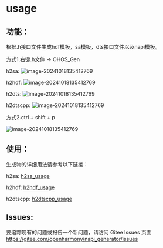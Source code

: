 # usage

## 功能：

根据.h接口文件生成hdf模板，sa模板，dts接口文件以及napi模板。

方式1.右键.h文件 -> OHOS_Gen

h2sa:
![image-20241018135412769](h2sa4-1.png)

h2hdf: 
![image-20241018135412769](h2hdf4-1.png)

h2dts: 
![image-20241018135412769](h2dts.png)

h2dtscpp: 
![image-20241018135412769](h2dtscpp.png)

方式2.ctrl + shift + p

![image-20241018135412769](ctrl_shift_p.png)

## 使用：

生成物的详细用法请参考以下链接：

h2sa: [h2sa_usage](https://gitee.com/openharmony/napi_generator/blob/master/src/cli/h2sa/docs/usage/usage.md#生成物)

h2hdf: [h2hdf_usage](https://gitee.com/openharmony/napi_generator/blob/master/src/cli/h2hdf/docs/usage.md#编译)

h2dtscpp: [h2dtscpp_usage](https://gitee.com/openharmony/napi_generator/blob/master/src/cli/h2dtscpp/docs/usage/INSTRUCTION_ZH.md)

## Issues:

要追踪现有的问题或报告一个新问题，请访问 Gitee Issues 页面 https://gitee.com/openharmony/napi_generator/issues

